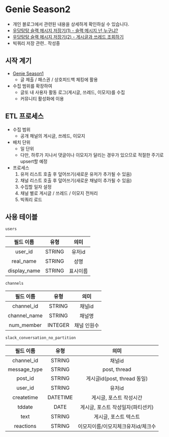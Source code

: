 # Genie Season2
- 개인 블로그에서 관련된 내용을 상세하게 확인하실 수 있습니다.
- [우당탕탕 슬랙 메시지 저장기(1) - 슬랙 메시지 넌 누구냐?](https://gibles-deepmind.tistory.com/entry/%EC%9A%B0%EB%8B%B9%ED%83%95%ED%83%95-%EC%8A%AC%EB%9E%99-%EB%A9%94%EC%8B%9C%EC%A7%80-%EC%A0%80%EC%9E%A5%EA%B8%B01-%EC%8A%AC%EB%9E%99-%EB%A9%94%EC%8B%9C%EC%A7%80-%EB%84%8C-%EB%88%84%EA%B5%AC%EB%83%90)
- [우당탕탕 슬랙 메시지 저장기(2) - 게시글과 쓰레드 조회하기](https://gibles-deepmind.tistory.com/entry/%EC%9A%B0%EB%8B%B9%ED%83%95%ED%83%95-%EC%8A%AC%EB%9E%99-%EB%A9%94%EC%8B%9C%EC%A7%80-%EC%A0%80%EC%9E%A5%EA%B8%B02-%EA%B2%8C%EC%8B%9C%EA%B8%80%EA%B3%BC-%EC%93%B0%EB%A0%88%EB%93%9C-%EC%A1%B0%ED%9A%8C%ED%95%98%EA%B8%B0)
- 빅쿼리 저장 관련.. 작성중
## 시작 계기
- [Genie Season1](https://github.com/geultto/genie)
    - 글 제출 / 패스권 / 상호피드백 체킹에 활용
- 수집 범위를 확장하여
    - 글또 내 사용자 활동 로그(게시글, 쓰레드, 이모지)를 수집
    - 커뮤니티 활성화에 이용
## ETL 프로세스
- 수집 범위
    - 공개 채널의 게시글, 쓰레드, 이모지
- 배치 단위
    - 일 단위 
    - 다만, 하루가 지나서 댓글이나 이모지가 달리는 경우가 있으므로 적절한 주기로 upsert할 예정
- 프로세스
    1. 유저 리스트 호출 후 덮어쓰기(새로운 유저가 추가될 수 있음)
    2. 채널 리스트 호출 후 덮어쓰기(새로운 채널이 추가될 수 있음)
    3. 수집할 일자 설정
    4. 채널 별로 게시글 / 쓰레드 / 이모지 전처리
    5. 빅쿼리 로드
## 사용 테이블
`users`

| 필드 이름| 유형 | 의미 |
| :----------: | :---------: | :----------: |
| user_id    | STRING       | 유저id             |
| real_name    | STRING       | 성명          |
| display_name    | STRING       | 표시이름          |

`channels`

| 필드 이름| 유형 | 의미 |
| :----------: | :---------: | :----------: |
| channel_id    | STRING       | 채널id             |
| channel_name    | STRING       | 채널명          |
| num_member    | INTEGER       | 채널 인원수          |


`slack_conversation_no_partition`

| 필드 이름| 유형 | 의미 |
| :----------: | :---------: | :----------: |
| channel_id    | STRING       | 채널id             |
| message_type    | STRING       | post, thread          |
| post_id    | STRING       | 게시글id(post, thread 동일)          |
| user_id    | STRING       | 유저id          |
| createtime    | DATETIME       | 게시글, 포스트 작성시간          |
| tddate    | DATE       | 게시글, 포스트 작성일자(파티션키)          |
| text    | STRING       | 게시글, 포스트 텍스트          |
| reactions    | STRING       | 이모지이름/이모지체크유저id/체크수          |